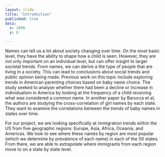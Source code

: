 ```yaml
---
layout: slide
title: "Introduction"
published: true
data:
  x: 1000
  y: 0

---
```


Names can tell us a lot about society changing over time. On the most basic level, they have the ability to shape how a child is seen. However, they are not only important on an individual level, but can offer insight to larger societal trends. From names, we can derive a the type of people that are living in a society. This can lead to conclusions about social trends and public opinion being made.  Previous work on this topic include exploring trends in American parenting choices based on baby name choice. The study seeked to analyse whether there had been a decline or increase in individualism in America by looking at the frequency of a child receiving what was considered a common name. In another paper by Barucca et al, the authors are studying the cross-correlation of girl names by each state. They want to examine the correlations between the trends of baby names in states over time.

For our project, we are looking specifically at immigration trends within the US from five geographic regions: Europe, Asia, Africa, Oceania, and Americas. We look to see where these names by region are most popular (which we determine by prevalence of each name) in each of the 50 states. From there, we are able to extrapolate where immigrants from each region move to on a state by state level. 









